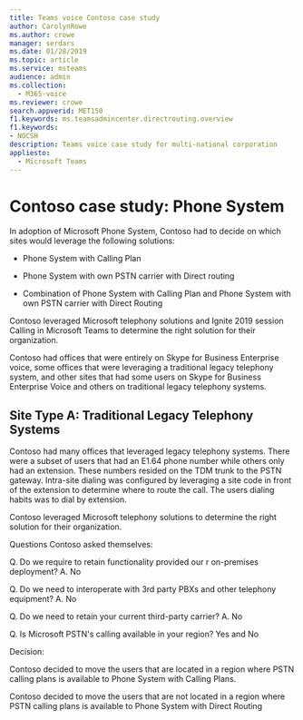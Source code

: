 ```yaml
---
title: Teams voice Contoso case study
author: CarolynRowe
ms.author: crowe
manager: serdars
ms.date: 01/28/2019
ms.topic: article
ms.service: msteams
audience: admin
ms.collection: 
  - M365-voice
ms.reviewer: crowe
search.appverid: MET150
f1.keywords: ms.teamsadmincenter.directrouting.overview
f1.keywords:
- NOCSH
description: Teams voice case study for multi-national corporation
appliesto: 
  - Microsoft Teams
---
```



# Contoso case study: Phone System

In adoption of Microsoft Phone System, Contoso had to decide on which sites would leverage the following solutions:

- Phone System with Calling Plan 

- Phone System with own PSTN carrier with Direct routing 

- Combination of Phone System with Calling Plan and Phone System with own PSTN carrier with Direct Routing 
 
Contoso leveraged Microsoft telephony solutions and Ignite 2019 session Calling in Microsoft Teams to determine the right solution for their organization.  


Contoso had offices that were entirely on Skype for Business Enterprise voice, some offices that were leveraging a traditional legacy telephony system, and other sites that had some users on Skype for Business Enterprise Voice and others on traditional legacy telephony systems. 


## Site Type A: Traditional Legacy Telephony Systems 

Contoso had many offices that leveraged legacy telephony systems. There were a subset of users that had an E1.64 phone number while others only had an extension.  These numbers resided on the TDM trunk to the PSTN gateway.  Intra-site dialing was configured by leveraging a site code in front of the extension to determine where to route the call.  The users dialing habits was to dial by extension.   

 

Contoso leveraged Microsoft telephony solutions  to determine the right solution for their organization.  

 

Questions Contoso asked themselves: 

Q. Do we require to retain functionality provided our r on-premises deployment? A. No 

Q. Do we need to interoperate with 3rd party PBXs and other telephony equipment? A. No 

Q. Do we need to retain your current third-party carrier? A. No 

Q. Is Microsoft PSTN's calling available in your region? Yes and No 

 

Decision: 

Contoso decided to move the users that are located in a region where PSTN calling plans is available to Phone System with Calling Plans. 

Contoso decided to move the users that are not located in a region where PSTN calling plans is available to Phone System with Direct Routing 

 

 
